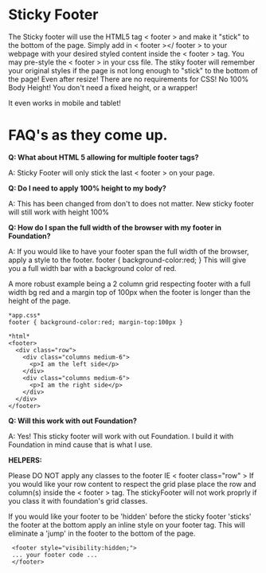 Sticky Footer
======================
The Sticky footer will use the HTML5 tag < footer > and make it "stick" to the bottom of the page.
Simply add in < footer ></ footer > to your webpage with your desired styled content inside the < footer > tag.
You may pre-style the < footer > in your css file. 
The stiky footer will remember your original styles if the page is not long enough to "stick" to the bottom of the page! Even after resize!
There are no requirements for CSS! No 100% Body Height!
You don't need a fixed height, or a wrapper!

It even works in mobile and tablet!


FAQ's as they come up.
=====================

<b>Q: What about HTML 5 allowing for multiple footer tags? </b>

A: Sticky Footer will only stick the last < footer > on your page.

<b>Q: Do I need to apply 100% height to my body?</b>

A: This has been changed from don't to does not matter. New sticky footer will still work with height 100%

<b>Q: How do I span the full width of the browser with my footer in Foundation?</b>

A: If you would like to have your footer span the full width of the browser, apply a style to the footer.
footer { background-color:red; } 
This will give you a full width bar with a background color of red.

A more robust example being a 2 column grid respecting footer with a full width bg red and a margin top of 100px when the footer is longer than the height of the page.

```
*app.css*
footer { background-color:red; margin-top:100px }

*html*
<footer>
  <div class="row">
    <div class="columns medium-6">
      <p>I am the left side</p>
    </div>
    <div class="columns medium-6">
      <p>I am the right side</p>
    </div>
  </div>
</footer>
```


<b>Q: Will this work with out Foundation?</b>

A: Yes! This sticky footer will work with out Foundation. I build it with Foundation in mind cause that is what I use.



<b>HELPERS:</b>

Please DO NOT apply any classes to the footer IE < footer class="row" > If you would like your row content to respect the grid plase place the row and column(s) inside the < footer > tag. The stickyFooter will not work proprly if you class it with foundation's grid classes.

If you would like your footer to be 'hidden' before the sticky footer 'sticks' the footer at the bottom apply an inline style on your footer tag. This will eliminate a 'jump' in the footer to the bottom of the page.
```
 <footer style="visibility:hidden;">
 ... your footer code ...
 </footer>
 ```
